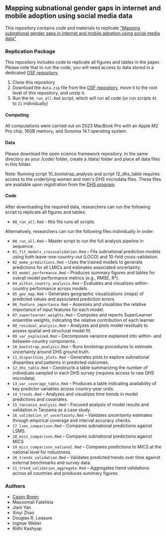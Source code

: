 ## Mapping subnational gender gaps in internet and mobile adoption using social media data

This repository contains code and materials to replicate ["Mapping subnational gender gaps in internet and mobile adoption using social media data"]([https://osf.io/](https://osf.io/preprints/socarxiv/qnzsw_v2))

### Replication Package

This repository includes code to replicate all figures and tables in the paper. Please note that to run the code, you will need access to data stored in a dedicated [OSF repository](https://osf.io/5e8wf/). 

1. Clone this repository
2. Download the `data.zip` file from the [OSF repository](https://osf.io/5e8wf/), move it to the root level of this repository, and unzip it. 
2. Run the `00_run_all.Rmd` script, which will run all code (or run scripts `01` to `21` individually)

#### Computing 

All computations were carried out on 2023 MacBook Pro with an Apple M2 Pro chip, 16GB memory, and Sonoma 14.1 operating system.

#### Data 

Please download the open science framework repository. In the same directory as your /code/ folder, create a /data/ folder and place all data files in this folder.

Note: Running script 10_bootstrap_analysis and script 12_dhs_table requires access to the underlying women and men's DHS microdata files. These files are available upon registration from the [DHS program](https://dhsprogram.com/). 

#### Code 

After downloading the required data, researchers can run the following script to replicate all figures and tables: 
  
- `00_run_all.Rmd` - this file runs all scripts. 

Alternatively, researchers can run the following files individually in order: 
  
- `00_run_all.Rmd` – Master script to run the full analysis pipeline in sequence.
- `01_fit_models_crossvalidation.Rmd` – Fits subnational prediction models using both leave-one-country-out (LOCO) and 10-fold cross-validation.
- `02_make_predictions.Rmd` – Uses the trained models to generate predictions for all LMICs and estimates associated uncertainty.
- `03_model_performance.Rmd` – Produces summary figures and tables for overall model performance metrics (e.g., RMSE, R²).
- `04_within_country_analysis.Rmd` – Evaluates and visualizes within-country performance across models.
- `05_geo_map.Rmd` – Generates geographic visualizations (maps) of predicted values and associated prediction errors.
- `06_feature_importance.Rmd` – Assesses and visualizes the relative importance of input features for each model.
- `07_superlearner_weights.Rmd` – Computes and reports SuperLearner ensemble weights, indicating the relative contribution of each learner.
- `08_residual_analysis.Rmd` – Analyzes and plots model residuals to assess spatial and structural model fit.
- `09_var_explained.Rmd` – Decomposes variance explained into within- and between-country components.
- `10_bootstrap_analysis.Rmd` – Runs bootstrap procedures to estimate uncertainty around DHS ground truth.
- `11_disparities_plots.Rmd` – Generates plots to explore subnational disparities and patterns in predicted outcomes.
- `12_dhs_table.Rmd` – Constructs a table summarizing the number of individuals sampled in each DHS survey (requires access to raw DHS microdata).
- `13_var_coverage_table.Rmd` – Produces a table indicating availability of key predictor variables across country-year units.
- `14_trends.Rmd` – Analyzes and visualizes time trends in model predictions and covariates.
- `15_tanzania_analysis.Rmd` – Focused analysis of model results and validation in Tanzania as a case study.
- `16_validation_of_uncertainty.Rmd` – Validates uncertainty estimates through empirical coverage and interval accuracy checks.
- `17_lsms_comparison.Rmd` – Compares subnational predictions against LSMS. 
- `18_mics_comparison.Rmd` – Compares subnational predictions against MICS
- `19_mics_comparison_national.Rmd` – Compares predictions to MICS at the national level for robustness.
- `20_trends_validation.Rmd` – Validates predicted trends over time against external benchmarks and survey data.
- `21_trend_validation_aggregate.Rmd` – Aggregates trend validations across all countries and produces summary figures.

### Authors

- [Casey Breen](https:://caseybreen.com)
- Masoomali Fatehkia
- Jiani Yan
- Xinyi Zhao
- Douglas R. Leasure
- Ingmar Weber
- Ridhi Kashyap


